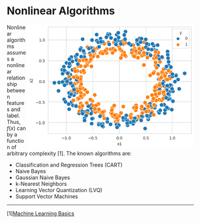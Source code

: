 # Nonlinear Algorithms

<img src='non-linear-data.png' align='right' width=450/>

Nonlinear algorithms assumes a nonlinear relationship between features and label. Thus, $f(x)$ can by a function of arbitrary complexity [1]. The known algorithms are:

* Classification and Regression Trees (CART)
* Naive Bayes
* Gaussian Naive Bayes
* k-Nearest Neighbors
* Learning Vector Quantization (LVQ)
* Support Vector Machines


---
[1][Machine Learning Basics](https://blogs.fu-berlin.de/reseda/machine-learning-basics/#:~:text=This%20differentiation%20is%20straightforward%3A,relationship%20between%20x%20and%20y.)
